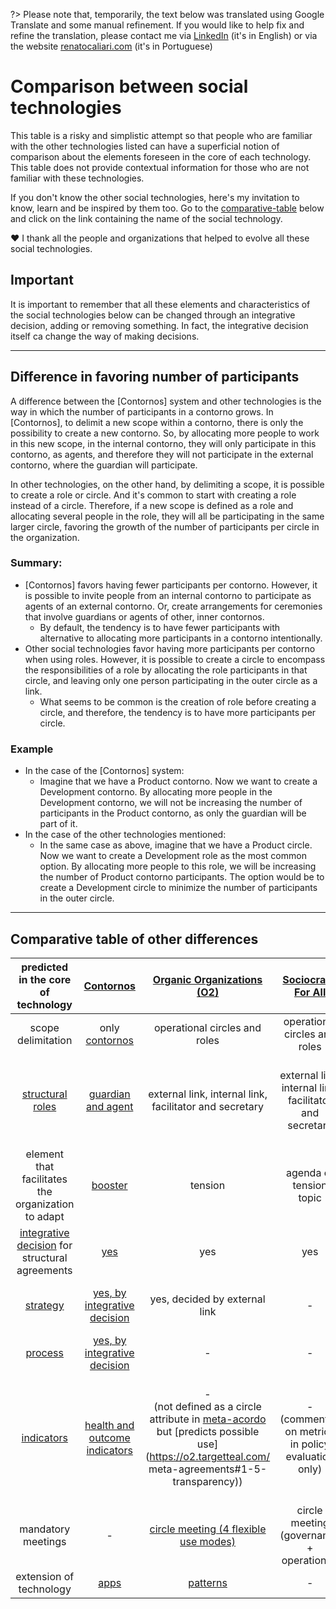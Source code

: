 
?> Please note that, temporarily, the text below was translated using Google Translate and some manual refinement. If you would like to help fix and refine the translation, please contact me via [LinkedIn](https://www.linkedin.com/in/renatocaliari/) (it's in English) or via the website [renatocaliari.com](https://www.renatocaliari.com) (it's in Portuguese) 

# Comparison between social technologies
This table is a risky and simplistic attempt so that people who are familiar with the other technologies listed can have a superficial notion of comparison about the elements foreseen in the core of each technology.
This table does not provide contextual information for those who are not familiar with these technologies.

If you don't know the other social technologies, here's my invitation to know, learn and be inspired by them too. Go to the [comparative-table](#comparative-table-of-other-differences) below and click on the link containing the name of the social technology.

❤️ I thank all the people and organizations that helped to evolve all these social technologies.

## Important

It is important to remember that all these elements and characteristics of the social technologies below can be changed through an integrative decision, adding or removing something. In fact, the integrative decision itself ca change the way of making decisions.

---

## Difference in favoring number of participants
A difference between the [Contornos] system and other technologies is the way in which the number of participants in a contorno grows.
In [Contornos], to delimit a new scope within a contorno, there is only the possibility to create a new contorno. So, by allocating more people to work in this new scope, in the internal contorno, they will only participate in this contorno, as agents, and therefore they will not participate in the external contorno, where the guardian will participate.

In other technologies, on the other hand, by delimiting a scope, it is possible to create a role or circle. And it's common to start with creating a role instead of a circle. Therefore, if a new scope is defined as a role and allocating several people in the role, they will all be participating in the same larger circle, favoring the growth of the number of participants per circle in the organization.

### Summary:
- [Contornos] favors having fewer participants per contorno. However, it is possible to invite people from an internal contorno to participate as agents of an external contorno. Or, create arrangements for ceremonies that involve guardians or agents of other, inner contornos.
  - By default, the tendency is to have fewer participants with alternative to allocating more participants in a contorno intentionally.
- Other social technologies favor having more participants per contorno when using roles. However, it is possible to create a circle to encompass the responsibilities of a role by allocating the role participants in that circle, and leaving only one person participating in the outer circle as a link.
  - What seems to be common is the creation of role before creating a circle, and therefore, the tendency is to have more participants per circle.

### Example
- In the case of the [Contornos] system:
  - Imagine that we have a Product contorno. Now we want to create a Development contorno. By allocating more people in the Development contorno, we will not be increasing the number of participants in the Product contorno, as only the guardian will be part of it.
- In the case of the other technologies mentioned:
  - In the same case as above, imagine that we have a Product circle. Now we want to create a Development role as the most common option. By allocating more people to this role, we will be increasing the number of Product contorno participants. The option would be to create a Development circle to minimize the number of participants in the outer circle.


---

## Comparative table of other differences
| predicted in the core of technology | [Contornos](https://github.com/renatoac/contornos/wiki) | [Organic Organizations (O2)](https://o2.targetteal.com/) | [Sociocracy For All](https://www.sociocracyforall.org/) | [Sociocracy 3.0](https://sociocracy30.org/) | [Holacracy](https://www.holacracy.org/) |
| :-------------: | :-------------: | :-------------: | :-------------: | :-------------: | :-------------: |
| scope delimitation | only [contornos](contornos) | operational circles and roles | operational circles and roles | operational circles and roles | operational circles and roles |
| [structural roles](contornos#structural-roles) | [guardian and agent](contornos#structural-roles) | external link, internal link, facilitator and secretary | external link, internal link, facilitator and secretary | links | external link, internal link, facilitator and secretary |
| element that facilitates the organization to adapt | [booster](contornos#boosters) | tension | agenda or tension topic | [tension](https://patterns.sociocracy30.org/navigate-via-tension.html) | tension |
| [integrative decision](contornos#integrative-decision) for structural agreements | [yes](contornos#integrative-decision) | yes | yes | yes | yes |
| [strategy](contornos#strategy-how) | [yes, by integrative decision](contornos#strategy-how) | yes, decided by external link | - | - | yes, decided by the external link |
| [process](contornos#process-how) | [yes, by integrative decision](contornos#process-how) | - | - | - | - |
| [indicators](contornos#indicators) | [health and outcome indicators](contornos#sa-indicators) | -<br />(not defined as a circle attribute in [meta-acordo](https://o2.targetteal.com/meta-acordos) but [predicts possible use](https://o2.targetteal.com/ meta-agreements#1-5-transparency)) | -<br />(commented on metrics in policy evaluation only) | [key metrics](https://sociocracy30.org/_res/practical-guide/S3-practical-guide.pdf) | -<br />(not a [role](https://github.com/holacracyone/Holacracy-Constitution/blob/v5.0-beta2/Holacracy-Constitution.md#11-role-definition) or circle  attribute but leaves open to a role [collect metrics](https://github.com/holacracyone/Holacracy-Constitution/blob/v5.0-beta2/Holacracy-Constitution.md#21-duty-of-transparency) and process in meetings)
| mandatory meetings | - | [circle meeting (4 flexible use modes)](https://o2.targetteal.com/meta-acordos#3-reunioes-de-circlo) | circle meeting (governance + operational) | - | governance meeting and operational meeting |
| extension of technology | [apps](apps) | [patterns](https://o2.targetteal.com/biblioteca/patroes) | - | [patterns](https://illustrations.sociocracy30.org/img/en/framework/pattern-map.png) | [apps](https://www.holacracy.org/apps) |

